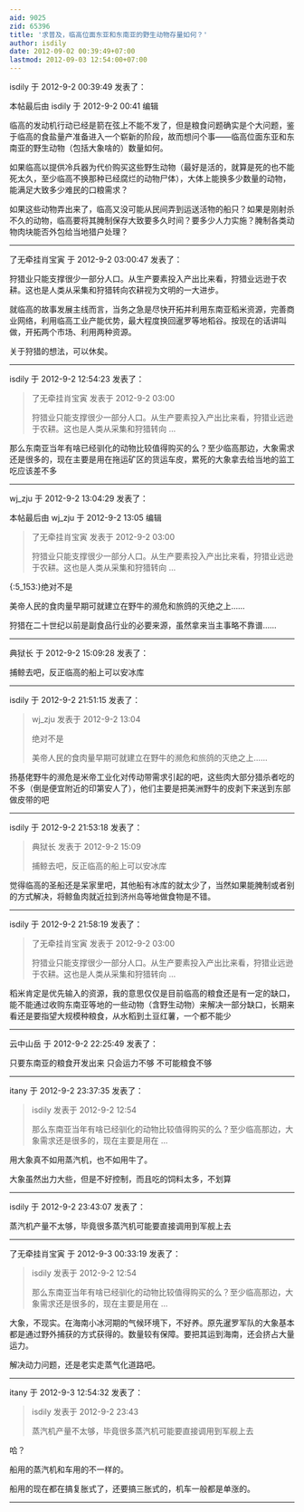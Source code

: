 ```yaml
---
aid: 9025
zid: 65396
title: '求普及，临高位面东亚和东南亚的野生动物存量如何？'
author: isdily
date: 2012-09-02 00:39:49+07:00
lastmod: 2012-09-03 12:54:00+07:00
---
```


isdily 于 2012-9-2 00:39:49 发表了：

本帖最后由 isdily 于 2012-9-2 00:41 编辑 

临高的发动机行动已经是箭在弦上不能不发了，但是粮食问题确实是个大问题，鉴于临高的食盐量产准备进入一个崭新的阶段，故而想问个事——临高位面东亚和东南亚的野生动物（包括大象啥的）数量如何。

如果临高以提供冷兵器为代价购买这些野生动物（最好是活的，就算是死的也不能死太久，至少临高不换那种已经腐烂的动物尸体），大体上能换多少数量的动物，能满足大致多少难民的口粮需求？

如果这些动物弄出来了，临高又没可能从民间弄到运送活物的船只？如果是刚射杀不久的动物，临高要将其腌制保存大致要多久时间？要多少人力实施？腌制各类动物肉块能否外包给当地猎户处理？

---------

了无牵挂肖宝寅 于 2012-9-2 03:00:47 发表了：

狩猎业只能支撑很少一部分人口。从生产要素投入产出比来看，狩猎业远逊于农耕。这也是人类从采集和狩猎转向农耕视为文明的一大进步。

就临高的故事发展主线而言，当务之急是尽快开拓并利用东南亚稻米资源，完善商业网络，利用临高工业产能优势，最大程度换回暹罗等地稻谷。按现在的话讲叫做，开拓两个市场、利用两种资源。

关于狩猎的想法，可以休矣。

---------

isdily 于 2012-9-2 12:54:23 发表了：

> 了无牵挂肖宝寅 发表于 2012-9-2 03:00
> 
> 狩猎业只能支撑很少一部分人口。从生产要素投入产出比来看，狩猎业远逊于农耕。这也是人类从采集和狩猎转向 ...



那么东南亚当年有啥已经驯化的动物比较值得购买的么？至少临高那边，大象需求还是很多的，现在主要是用在拖运矿区的货运车皮，累死的大象拿去给当地的监工吃应该差不多

---------

wj_zju 于 2012-9-2 13:04:29 发表了：

本帖最后由 wj\_zju 于 2012-9-2 13:05 编辑 


> 
> 了无牵挂肖宝寅 发表于 2012-9-2 03:00
> 
> 狩猎业只能支撑很少一部分人口。从生产要素投入产出比来看，狩猎业远逊于农耕。这也是人类从采集和狩猎转向 ...



{:5\_153:}绝对不是

美帝人民的食肉量早期可就建立在野牛的濒危和旅鸽的灭绝之上……

狩猎在二十世纪以前是副食品行业的必要来源，虽然拿来当主事略不靠谱……

---------

典狱长 于 2012-9-2 15:09:28 发表了：

捕鲸去吧，反正临高的船上可以安冰库

---------

isdily 于 2012-9-2 21:51:15 发表了：

> wj\_zju 发表于 2012-9-2 13:04
> 
> 绝对不是
> 
> 美帝人民的食肉量早期可就建立在野牛的濒危和旅鸽的灭绝之上……



扬基佬野牛的濒危是米帝工业化对传动带需求引起的吧，这些肉大部分猎杀者吃的不多（倒是便宜附近的印第安人了），他们主要是把美洲野牛的皮剥下来送到东部做皮带的吧

---------

isdily 于 2012-9-2 21:53:18 发表了：

> 典狱长 发表于 2012-9-2 15:09
> 
> 捕鲸去吧，反正临高的船上可以安冰库



觉得临高的圣船还是呆家里吧，其他船有冰库的就太少了，当然如果能腌制或者别的方式解决，将鲸鱼肉就近拉到济州岛等地做食物是不错。

---------

isdily 于 2012-9-2 21:58:19 发表了：

> 了无牵挂肖宝寅 发表于 2012-9-2 03:00
> 
> 狩猎业只能支撑很少一部分人口。从生产要素投入产出比来看，狩猎业远逊于农耕。这也是人类从采集和狩猎转向 ...



稻米肯定是优先输入的资源，我的意思仅仅是目前临高的粮食还是有一定的缺口，能不能通过收购东南亚等地的一些动物（含野生动物）来解决一部分缺口，长期来看还是要指望大规模种粮食，从水稻到土豆红薯，一个都不能少

---------

云中山岳 于 2012-9-2 22:25:49 发表了：

只要东南亚的粮食开发出来 只会运力不够 不可能粮食不够

---------

itany 于 2012-9-2 23:37:35 发表了：

> isdily 发表于 2012-9-2 12:54
> 
> 那么东南亚当年有啥已经驯化的动物比较值得购买的么？至少临高那边，大象需求还是很多的，现在主要是用在 ...



用大象真不如用蒸汽机，也不如用牛了。

大象虽然出力大些，但是不好控制，而且吃的饲料太多，不划算

---------

isdily 于 2012-9-2 23:43:07 发表了：

蒸汽机产量不太够，毕竟很多蒸汽机可能要直接调用到军舰上去

---------

了无牵挂肖宝寅 于 2012-9-3 00:33:19 发表了：

> isdily 发表于 2012-9-2 12:54
> 
> 那么东南亚当年有啥已经驯化的动物比较值得购买的么？至少临高那边，大象需求还是很多的，现在主要是用在 ...



大象，不现实。在海南小冰河期的气候环境下，不好养。原先暹罗军队的大象基本都是通过野外捕获的方式获得的。数量较有保障。要把其运到海南，还会挤占大量运力。

解决动力问题，还是老实走蒸气化道路吧。

---------

itany 于 2012-9-3 12:54:32 发表了：

> isdily 发表于 2012-9-2 23:43
> 
> 蒸汽机产量不太够，毕竟很多蒸汽机可能要直接调用到军舰上去



哈？

船用的蒸汽机和车用的不一样的。

船用的现在都在搞复胀式了，还要搞三胀式的，机车一般都是单涨的。

---------

